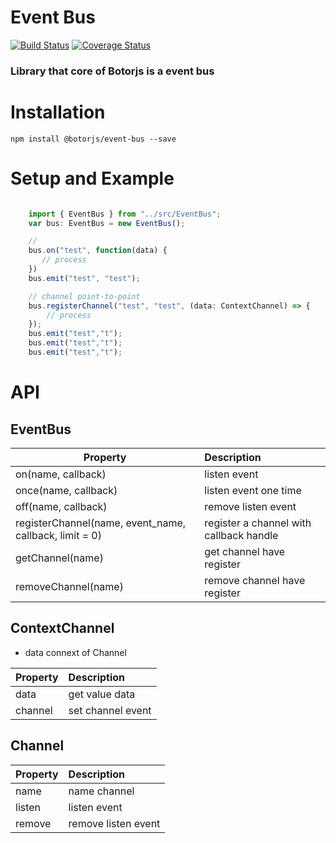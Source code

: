 # Event Bus
[![Build Status](https://travis-ci.org/botorjs/event-bus.svg?branch=master)](https://travis-ci.org/botorjs/event-bus)
[![Coverage Status](https://coveralls.io/repos/github/botorjs/event-bus/badge.svg?branch=master)](https://coveralls.io/github/botorjs/event-bus?branch=master)

### Library that core of Botorjs is a event bus

# Installation
```
npm install @botorjs/event-bus --save
```

# Setup and Example


```js

    import { EventBus } from "../src/EventBus";
    var bus: EventBus = new EventBus();

    // 
    bus.on("test", function(data) {
       // process
    })
    bus.emit("test", "test");

    // channel point-to-point
    bus.registerChannel("test", "test", (data: ContextChannel) => {
        // process
    });
    bus.emit("test","t");
    bus.emit("test","t");
    bus.emit("test","t");
```

# API

## EventBus

| Property   |      Description      |
|---------- |:-------------|
| on(name, callback)  |  listen event | 
| once(name, callback) |    listen event one time  | 
| off(name, callback) | remove listen event | 
| registerChannel(name, event_name, callback, limit = 0) |  register a channel with callback handle |
| getChannel(name)  |  get channel have register | 
| removeChannel(name)  |  remove channel have register | 


## ContextChannel
* data connext of Channel

| Property   |      Description      |
|---------- |:-------------|
| data  |  get value data | 
| channel |   set channel event  | 

## Channel

| Property   |      Description      |
|---------- |:-------------|
| name  |  name channel |
| listen |   listen event  |
| remove |   remove listen event  |
